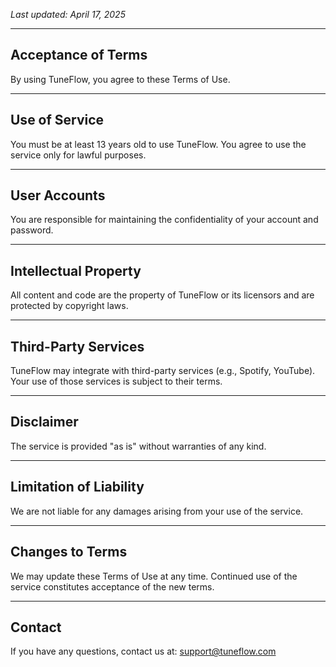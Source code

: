 _Last updated: April 17, 2025_

---

## Acceptance of Terms

By using TuneFlow, you agree to these Terms of Use.

---

## Use of Service

You must be at least 13 years old to use TuneFlow.
You agree to use the service only for lawful purposes.

---

## User Accounts

You are responsible for maintaining the confidentiality of your account and password.

---

## Intellectual Property

All content and code are the property of TuneFlow or its licensors and are protected by copyright laws.

---

## Third-Party Services

TuneFlow may integrate with third-party services (e.g., Spotify, YouTube). Your use of those services is subject to their terms.

---

## Disclaimer

The service is provided "as is" without warranties of any kind.

---

## Limitation of Liability

We are not liable for any damages arising from your use of the service.

---

## Changes to Terms

We may update these Terms of Use at any time. Continued use of the service constitutes acceptance of the new terms.

---

## Contact

If you have any questions, contact us at: [support@tuneflow.com](mailto:support@tuneflow.com)
